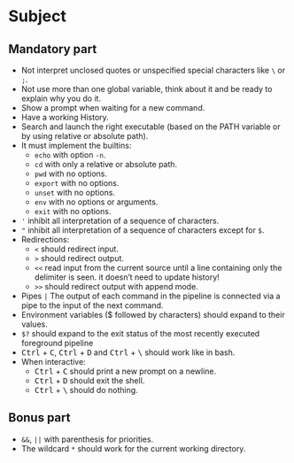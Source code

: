 # Subject

## Mandatory part

* Not interpret unclosed quotes or unspecified special characters like `\` or `;`.
* Not use more than one global variable, think about it and be ready to explain why you do it.
* Show a prompt when waiting for a new command.
* Have a working History.
* Search and launch the right executable (based on the PATH variable or by using relative or absolute path).
* It must implement the builtins:
    * `echo` with option `-n`.
    * `cd` with only a relative or absolute path.
    * `pwd` with no options.
    * `export` with no options.
    * `unset` with no options.
    * `env` with no options or arguments.
    * `exit` with no options.
* `'` inhibit all interpretation of a sequence of characters.
* `"` inhibit all interpretation of a sequence of characters except for `$`.
* Redirections:
    * `<` should redirect input.
    * `>` should redirect output.
    * `<<` read input from the current source until a line containing only the delimiter is seen. it doesn’t need to update history!
    * `>>` should redirect output with append mode.
* Pipes `|` The output of each command in the pipeline is connected via a pipe to the input of the next command.
* Environment variables ($ followed by characters) should expand to their values.
* `$?` should expand to the exit status of the most recently executed foreground pipeline
* <kbd>Ctrl</kbd> + <kbd>C</kbd>, <kbd>Ctrl</kbd> + <kbd>D</kbd> and <kbd>Ctrl</kbd> + <kbd>\\</kbd> should work like in bash.
* When interactive:
    * <kbd>Ctrl</kbd> + <kbd>C</kbd> should print a new prompt on a newline.
    * <kbd>Ctrl</kbd> + <kbd>D</kbd> should exit the shell.
    * <kbd>Ctrl</kbd> + <kbd>\\</kbd> should do nothing.

## Bonus part

* `&&`, `||` with parenthesis for priorities.
* The wildcard `*` should work for the current working directory.